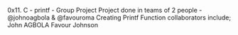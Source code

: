 0x11. C - printf - Group Project
Project done in teams of 2 people - @johnoagbola & @favouroma
Creating Printf Function
collaborators include;
John AGBOLA
Favour Johnson
